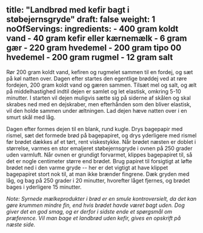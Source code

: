 title: "Landbrød med kefir bagt i støbejernsgryde"
draft: false
weight: 1
noOfServings: 
ingredients:
	- 400 gram koldt vand
	- 40 gram kefir eller kærnemælk
	- 6 gram gær
	- 220 gram hvedemel
	- 200 gram tipo 00 hvedemel
	- 200 gram rugmel
	- 12 gram salt
---

Rør 200 gram koldt vand, kefiren og rugmelet sammen til en fordej, og
sæt på køl natten over. Dagen efter startes den egentlige brøddej ved at
røre fordejen, 200 gram koldt vand og gæren sammen. Tilsæt mel og salt,
og ælt på middelhastighed indtil dejen er samlet og let elastisk,
omkring 5-10 minutter. I starten vil dejen muligvis sætte sig på siderne
af skålen og skal skrabes ned med en dejskraber, men efterhånden som den
bliver elastisk, vil den holde sammen under æltningen. Lad dejen hæve
natten over i en smurt skål med låg.

Dagen efter formes dejen til en blank, rund kugle. Drys bagepapir med
rismel, sæt det formede brød på bagepapiret, og drys yderligere med
rismel før brødet dækkes af et tørt, rent viskestykke. Når brødet næsten
er doblet i størrelse, varmes en stor emaljeret støbejernsgryde i ovnen
på 250 grader uden varmluft. Når ovnen er grundigt forvarmet, klippes
bagepapiret til, så det er nogle centimeter større end brødet. Brug
papiret til forsigtigt at løfte brødet ned i den varme gryde -- her er
det vigtigt at have klippet bagepapiret stort nok til, at man ikke
brænder fingrene. Dæk gryden med låg, og bag på 250 grader i 20
minutter, hvorefter låget fjernes, og brødet bages i yderligere 15
minutter.

*Note: Syrnede mælkeprodukter i brød er en smule kontroversielt, da det
kan gøre krummen mindre fin, end hvis brødet havde været bagt uden. Dog
giver det en god smag, og er derfor i sidste ende et spørgsmål om
præference. Vil man bage et landbrød uden kefir, gives en opskrift på
næste side.*

